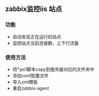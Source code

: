 ## zabbix监控iis 站点
### 功能
* 自动发现正在运行的站点
* 监控站点当前连接数，上下行流量
### 使用方法
* 将*.ps1脚本copy到服务器对应的文件夹中
* 添加conf配置文件
* 导入xml模板
* 重启zabbix-agent
